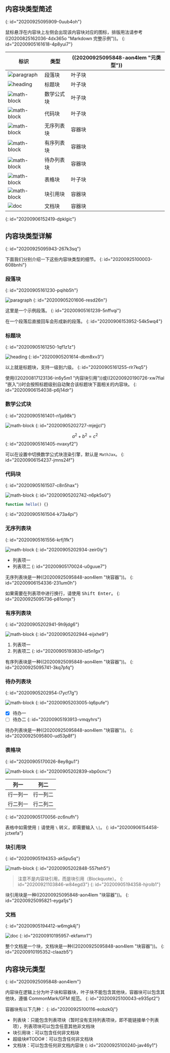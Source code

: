 ## 内容块类型简述
{: id="20200925095909-0uub4oh"}

鼠标悬浮在内容块上左侧会出现该内容块对应的图标，排版用法请参考 ((20200825162036-4dx365o "Markdown 完整示例"))。
{: id="20200905161618-4p8yui7"}

| 标识 | 类型 | ((20200925095848-aon4lem "元类型")) |
| - | - | - |
| ![paragraph](assets/paragraph.svg) | 段落块 | 叶子块 |
| ![heading](assets/heading.svg) | 标题块 | 叶子块 |
| ![math-block](assets/math-block.svg) | 数学公式块 | 叶子块 |
| ![math-block](assets/code-block.svg) | 代码块 | 叶子块 |
| ![math-block](assets/unordered-list.svg) | 无序列表块 | 容器块 |
| ![math-block](assets/ordered-list.svg) | 有序列表块 | 容器块 |
| ![math-block](assets/task-list.svg) | 待办列表块 | 容器块 |
| ![math-block](assets/table.svg) | 表格块 | 叶子块 |
| ![math-block](assets/blockquote.svg) | 块引用块 | 容器块 |
| ![doc](assets/doc.svg) | 文档块 | 容器块 |
{: id="20200906152419-dpklgic"}

## 内容块类型详解
{: id="20200925095943-267k3sq"}

下面我们分别介绍一下这些内容块类型的细节。
{: id="20200925100003-608bnhi"}

### 段落块
{: id="20200905161230-pqihb5h"}

![paragraph](assets/paragraph.svg)
{: id="20200905201606-resd26n"}

这里是一个示例段落。
{: id="20200905161239-5nffvqi"}

在一个段落后直接回车会形成新的段落。
{: id="20200906153952-54k5wq4"}

### 标题块
{: id="20200905161250-1qf1z1z"}

![heading](assets/heading.svg)
{: id="20200905201614-dbm8xv3"}

以上就是标题块，支持一级到六级。
{: id="20200905161255-rlr7kq5"}

使用((20200817123136-in6y5m1 "内容块引用"))或((20200920190726-xw7fial "嵌入"))时会按照标题级别自动聚合该标题块下面相关的内容块。
{: id="20200906154038-p6j14dr"}

### 数学公式块
{: id="20200905161401-n1ja98k"}

![math-block](assets/math-block.svg)
{: id="20200905202727-mjejjcl"}

$$
a^2 + b^2 = c^2
$$
{: id="20200905161405-nvaxyf2"}

可以在设置中切换数学公式块渲染引擎，默认是 `MathJax`。
{: id="20200906154237-jmns24f"}

### 代码块
{: id="20200905161507-c8n5hax"}

![math-block](assets/code-block.svg)
{: id="20200905202742-n6pk5s0"}

```js
function hello() {}
```
{: id="20200905161504-k73a4pi"}

### 无序列表块
{: id="20200905161556-krfj1fk"}

![math-block](assets/unordered-list.svg)
{: id="20200905202934-zeir0iy"}

* 列表项一
* 列表项二
{: id="20200905170024-u0guue7"}

无序列表块是一种((20200925095848-aon4lem "块容器"))。
{: id="20200906154336-231um0h"}

如果需要在列表项中进行换行，请使用 <kbd>Shift Enter</kbd>。
{: id="20200925095736-p81omjx"}

### 有序列表块
{: id="20200905202941-9h9jdg6"}

![math-block](assets/ordered-list.svg)
{: id="20200905202944-eijxhe9"}

1. 列表项一
2. 列表项二
{: id="20200905193830-ld5n1gx"}

有序列表块是一种((20200925095848-aon4lem "块容器"))。
{: id="20200925095741-3kq7pfq"}

### 待办列表块
{: id="20200905202954-l7ycf7g"}

![math-block](assets/task-list.svg)
{: id="20200905203005-lq6pufe"}

- [X] 待办一
- [ ] 待办二
{: id="20200905193913-vmqyhrs"}

待办列表块是一种((20200925095848-aon4lem "块容器"))。
{: id="20200925095800-ud53p8f"}

### 表格块
{: id="20200905170026-8ey8gu1"}

![math-block](assets/table.svg)
{: id="20200905202839-xbp0cnc"}

| 列一 | 列二 |
| - | - |
| 行一列一 | 行一列二 |
| 行二列一 | 行二列二 |
{: id="20200905170056-zc6nufh"}

表格中如需使用 `|` 请使用 `\` 转义，即需要输入 `\|`。
{: id="20200906154458-jctxefa"}

### 块引用块
{: id="20200905194353-ak5pu5q"}

![math-block](assets/blockquote.svg)
{: id="20200905202848-557teh5"}

> 注意不是内容块引用，而是块引用（Blockquote）。
> {: id="20200921103846-w84egd3"}
{: id="20200905194358-hjrolb1"}

块引用块是一种((20200925095848-aon4lem "块容器"))。
{: id="20200925095821-eyga1js"}

### 文档
{: id="20200905194412-w6mgk4j"}

![doc](assets/doc.svg)
{: id="20200910195957-ekfamx1"}

整个文档是一个块，文档块是一种((20200925095848-aon4lem "块容器"))。
{: id="20200910195352-claazb5"}

## 内容块元类型
{: id="20200925095848-aon4lem"}

内容块在逻辑上分为叶子块和容器块，叶子块不能包含其他块，容器块可以包含其他块，遵循 CommonMark/GFM 规范。
{: id="20200925100043-e935pt2"}

容器块有以下几种：
{: id="20200925100116-eobzk0j"}

* 列表块：只能包含列表项块（暂时没有支持列表项块，即不能链接单个列表项），列表项块可以包含任意其他非文档块
* 块引用块：可以包含任何非文档块
* 超级块#TODO#：可以包含任何非文档块
* 文档块：可以包含任何非文档内容块
{: id="20200925100240-jav46y1"}
